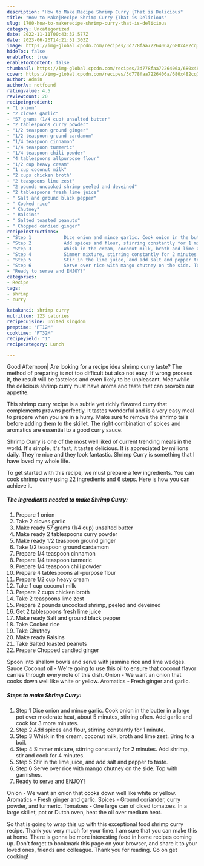 ```yaml
---
description: "How to Make|Recipe Shrimp Curry {That is Delicious"
title: "How to Make|Recipe Shrimp Curry {That is Delicious"
slug: 1700-how-to-makerecipe-shrimp-curry-that-is-delicious
category: Uncategorized
date: 2022-11-11T00:43:32.577Z
date: 2023-06-26T14:21:51.303Z
image: https://img-global.cpcdn.com/recipes/3d778faa7226406a/680x482cq70/shrimp-curry-recipe-main-photo.jpg
hideToc: false
enableToc: true
enableTocContent: false
thumbnail: https://img-global.cpcdn.com/recipes/3d778faa7226406a/680x482cq70/shrimp-curry-recipe-main-photo.jpg
cover: https://img-global.cpcdn.com/recipes/3d778faa7226406a/680x482cq70/shrimp-curry-recipe-main-photo.jpg
author: Admin
authorAv: notfound
ratingvalue: 4.5
reviewcount: 20
recipeingredient:
- "1 onion"
- "2 cloves garlic"
- "57 grams (1/4 cup) unsalted butter"
- "2 tablespoons curry powder"
- "1/2 teaspoon ground ginger"
- "1/2 teaspoon ground cardamom"
- "1/4 teaspoon cinnamon"
- "1/4 teaspoon turmeric"
- "1/4 teaspoon chili powder"
- "4 tablespoons allpurpose flour"
- "1/2 cup heavy cream"
- "1 cup coconut milk"
- "2 cups chicken broth"
- "2 teaspoons lime zest"
- "2 pounds uncooked shrimp peeled and deveined"
- "2 tablespoons fresh lime juice"
- " Salt and ground black pepper"
- " Cooked rice"
- " Chutney"
- " Raisins"
- " Salted toasted peanuts"
- " Chopped candied ginger"
recipeinstructions:
- "Step 1            Dice onion and mince garlic. Cook onion in the butter in a large pot over moderate heat, about 5 minutes, stirring often. Add garlic and cook for 3 more minutes."
- "Step 2            Add spices and flour, stirring constantly for 1 minute."
- "Step 3            Whisk in the cream, coconut milk, broth and lime zest. Bring to a boil."
- "Step 4            Simmer mixture, stirring constantly for 2 minutes. Add shrimp, stir and cook for 4 minutes."
- "Step 5            Stir in the lime juice, and add salt and pepper to taste."
- "Step 6            Serve over rice with mango chutney on the side. Top with garnishes."
- "Ready to serve and ENJOY!"
categories:
- Recipe
tags:
- shrimp
- curry

katakunci: shrimp curry 
nutrition: 123 calories
recipecuisine: United Kingdom
preptime: "PT12M"
cooktime: "PT32M"
recipeyield: "1"
recipecategory: Lunch

---
```



Good Afternoon| Are looking for a recipe idea shrimp curry taste? The method of preparing is not too difficult but also not easy. If wrong process it, the result will be tasteless and even likely to be unpleasant. Meanwhile the delicious shrimp curry must have aroma and taste that can provoke our appetite.





This shrimp curry recipe is a subtle yet richly flavored curry that complements prawns perfectly. It tastes wonderful and is a very easy meal to prepare when you are in a hurry. Make sure to remove the shrimp tails before adding them to the skillet. The right combination of spices and aromatics are essential to a good curry sauce.

Shrimp Curry is one of the most well liked of current trending meals in the world. It's simple, it's fast, it tastes delicious. It is appreciated by millions daily. They're nice and they look fantastic. Shrimp Curry is something that I have loved my whole life.


To get started with this recipe, we must prepare a few ingredients. You can cook shrimp curry using 22 ingredients and 6 steps. Here is how you can achieve it.

<!--inarticleads1-->

##### The ingredients needed to make Shrimp Curry:

1. Prepare 1 onion
1. Take 2 cloves garlic
1. Make ready 57 grams (1/4 cup) unsalted butter
1. Make ready 2 tablespoons curry powder
1. Make ready 1/2 teaspoon ground ginger
1. Take 1/2 teaspoon ground cardamom
1. Prepare 1/4 teaspoon cinnamon
1. Prepare 1/4 teaspoon turmeric
1. Prepare 1/4 teaspoon chili powder
1. Prepare 4 tablespoons all-purpose flour
1. Prepare 1/2 cup heavy cream
1. Take 1 cup coconut milk
1. Prepare 2 cups chicken broth
1. Take 2 teaspoons lime zest
1. Prepare 2 pounds uncooked shrimp, peeled and deveined
1. Get 2 tablespoons fresh lime juice
1. Make ready  Salt and ground black pepper
1. Take  Cooked rice
1. Take  Chutney
1. Make ready  Raisins
1. Take  Salted toasted peanuts
1. Prepare  Chopped candied ginger


Spoon into shallow bowls and serve with jasmine rice and lime wedges. Sauce Coconut oil - We&#39;re going to use this oil to ensure that coconut flavor carries through every note of this dish. Onion - We want an onion that cooks down well like white or yellow. Aromatics - Fresh ginger and garlic. 

<!--inarticleads2-->

##### Steps to make Shrimp Curry:

1. Step 1            Dice onion and mince garlic. Cook onion in the butter in a large pot over moderate heat, about 5 minutes, stirring often. Add garlic and cook for 3 more minutes.
1. Step 2            Add spices and flour, stirring constantly for 1 minute.
1. Step 3            Whisk in the cream, coconut milk, broth and lime zest. Bring to a boil.
1. Step 4            Simmer mixture, stirring constantly for 2 minutes. Add shrimp, stir and cook for 4 minutes.
1. Step 5            Stir in the lime juice, and add salt and pepper to taste.
1. Step 6            Serve over rice with mango chutney on the side. Top with garnishes.
1. Ready to serve and ENJOY!

Onion - We want an onion that cooks down well like white or yellow. Aromatics - Fresh ginger and garlic. Spices - Ground coriander, curry powder, and turmeric. Tomatoes - One large can of diced tomatoes. In a large skillet, pot or Dutch oven, heat the oil over medium heat. 

So that is going to wrap this up with this exceptional food shrimp curry recipe. Thank you very much for your time. I am sure that you can make this at home. There is gonna be more interesting food in home recipes coming up. Don't forget to bookmark this page on your browser, and share it to your loved ones, friends and colleague. Thank you for reading. Go on get cooking!
